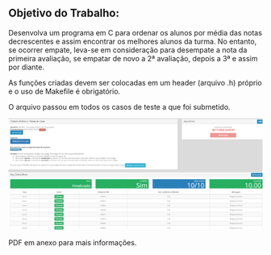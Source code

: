 ## Objetivo do Trabalho:
Desenvolva um programa em C para ordenar os alunos por média das
notas decrescentes e assim encontrar os melhores alunos da turma.
No entanto, se ocorrer empate, leva-se em consideração para
desempate a nota da primeira avaliação, se empatar de novo a 2ª avaliação,
depois a 3ª e assim por diante.

As funções criadas devem ser colocadas em um header (arquivo .h) próprio e o uso de Makefile é obrigatório.

O arquivo passou em todos os casos de teste a que foi submetido.

![alt-text](https://github.com/niicao/USP/blob/main/ICC%202%20(Introdu%C3%A7%C3%A3o%20%C3%A0%20Ci%C3%AAncia%20da%20Computa%C3%A7%C3%A3o%202)/Trabalho%202%20(Tabela%20de%20Notas)/Casos%20Teste%20Trabalho%202.png)

PDF em anexo para mais informações.
